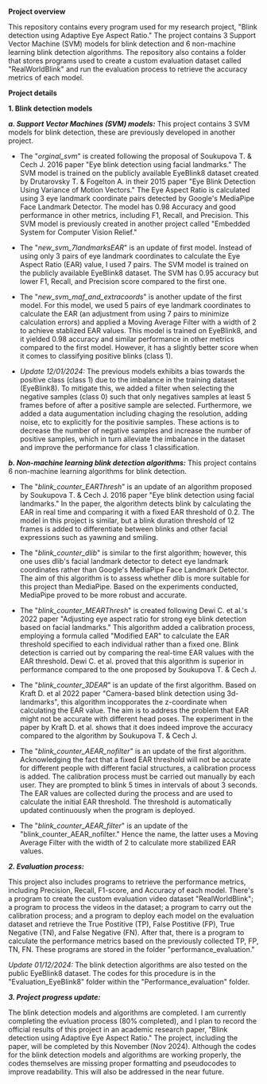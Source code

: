 **Project overview**

This repository contains every program used for my research project, "Blink detection using Adaptive Eye Aspect Ratio." The project contains 3 Support Vector Machine (SVM) models for blink detection and 6 non-machine learning blink detection algorithms. The repository also contains a folder that stores programs used to create a custom evaluation dataset called "RealWorldBlink" and run the evaluation process to retrieve the accuracy metrics of each model.

**Project details**

**1. Blink detection models**

**_a. Support Vector Machines (SVM) models:_** This project contains 3 SVM models for blink detection, these are previously developed in another project.

- The "_orginal_svm_" is created following the proposal of Soukupova T. & Cech J. 2016 paper "Eye blink detection using facial landmarks." The SVM model is trained on the publicly available EyeBlink8 dataset created by Drutarovsky T. & Fogelton A. in their 2015 paper "Eye Blink Detection Using Variance of Motion Vectors." The Eye Aspect Ratio is calculated using 3 eye landmark coordinate pairs detected by Google's MediaPipe Face Landmark Detector. The model has 0.98 Accuracy and good performance in other metrics, including F1, Recall, and Precision. This SVM model is previously created in another project called "Embedded System for Computer Vision Relief."

- The "_new_svm_7landmarksEAR_" is an update of first model. Instead of using only 3 pairs of eye landmark coordinates to calculate the Eye Aspect Ratio (EAR) value, I used 7 pairs. The SVM model is trained on the publicly available EyeBlink8 dataset. The SVM has 0.95 accuracy but lower F1, Recall, and Precision score compared to the first one.

- The "_new_svm_maf_and_extracoords_" is another update of the first model. For this model, we used 5 pairs of eye landmark coordinates to calculate the EAR (an adjustment from using 7 pairs to minimize calculation errors) and applied a Moving Average Filter with a width of 2 to achieve stablized EAR values. This model is trained on EyeBlink8, and it yielded 0.98 accuracy and similar performance in other metrics compared to the first model. However, it has a slightly better score when it comes to classifying positive blinks (class 1).

- _Update 12/01/2024:_ The previous models exhibits a bias towards the positive class (class 1) due to the imbalance in the training dataset (EyeBlink8). To mitigate this, we added a filter when selecting the negative samples (class 0) such that only negatives samples at least 5 frames before of after a positive sample are selected. Furthermore, we added a data augumentation including chaging the resolution, adding noise, etc to explicitly for the positivie samples. These actions is to decrease the number of negative samples and increase the number of positive samples, which in turn alleviate the imbalance in the dataset and improve the performance for class 1 classification.

**_b. Non-machine learning blink detection algorithms:_** This project contains 6 non-machine learning algorithms for blink detection.

- The "_blink_counter_EARThresh_" is an update of an algorithm proposed by Soukupova T. & Cech J. 2016 paper "Eye blink detection using facial landmarks." In the paper, the algorithm detects blink by calculating the EAR in real time and comparing it with a fixed EAR threshold of 0.2. The model in this project is similar, but a blink duration threshold of 12 frames is added to differentiate between blinks and other facial expressions such as yawning and smiling.

- The "_blink_counter_dlib_" is similar to the first algorithm; however, this one uses dlib's facial landmark detector to detect eye landmark coordinates rather than Google's MediaPipe Face Landmark Detector. The aim of this algorithm is to assess whether dlib is more suitable for this project than MediaPipe. Based on the experiments conducted, MediaPipe proved to be more robust and accurate.

- The "_blink_counter_MEARThresh_" is created following Dewi C. et al.'s 2022 paper "Adjusting eye aspect ratio for strong eye blink detection based on facial landmarks." This algorithm added a calibration process, employing a formula called "Modified EAR" to calculate the EAR threshold specified to each individual rather than a fixed one. Blink detection is carried out by comparing the real-time EAR values with the EAR threshold. Dewi C. et al. proved that this algorithm is superior in performance compared to the one proposed by Soukupova T. & Cech J.

- The "_blink_counter_3DEAR_" is an update of the first algorithm. Based on Kraft D. et al 2022 paper "Camera-based blink detection using 3d-landmarks", this algorithm incopporates the z-coordinate when calculating the EAR value. The aim is to address the problem that EAR might not be accurate with different head poses. The experiment in the paper by Kraft D. et al. shows that it does indeed improve the accuracy compared to the algorithm by Soukupova T. & Cech J.

- The "_blink_counter_AEAR_nofilter_" is an update of the first algorithm. Acknowledging the fact that a fixed EAR threshold will not be accurate for different people with different facial structures, a calibration process is added. The calibration process must be carried out manually by each user. They are prompted to blink 5 times in intervals of about 3 seconds. The EAR values are collected during the process and are used to calculate the initial EAR threshold. The threshold is automatically updated continuously when the program is deployed.

- The "_blink_counter_AEAR_filter_" is an update of the "blink_counter_AEAR_nofilter." Hence the name, the latter uses a Moving Average Filter with the width of 2 to calculate more stabilized EAR values.

**_2. Evaluation process:_** 

This project also includes programs to retrieve the performance metrics, including Precision, Recall, F1-score, and Accuracy of each model. There's a program to create the custom evaluation video dataset "RealWorldBlink"; a program to process the videos in the dataset; a program to carry out the calibration process; and a program to deploy each model on the evaluation dataset and retrieve the True Postitive (TP), False Postitive (FP), True Negative (TN), and False Negative (FN). After that, there is a program to calculate the performance metrics based on the previously collected TP, FP, TN, FN. These programs are stored in the folder "performance_evaluation."

_Update 01/12/2024:_ The blink detection algorithms are also tested on the public EyeBlink8 dataset. The codes for this procedure is in the "Evaluation_EyeBlink8" folder within the "Performance_evaluation" folder.

**_3. Project progress update:_** 

The blink detection models and algorithms are completed. I am currently completing the evluation process (80% completed), and I plan to record the official results of this project in an academic research paper, "Blink detection using Adaptive Eye Aspect Ratio." The project, including the paper, will be completed by this November (Nov 2024). Although the codes for the blink detection models and algorithms are working properly, the codes themselves are missing proper formatting and pseudocodes to improve readability. This will also be addressed in the near future.


